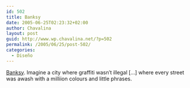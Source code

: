```yaml
---
id: 502
title: Banksy
date: 2005-06-25T02:23:32+02:00
author: Chavalina
layout: post
guid: http://www.wp.chavalina.net/?p=502
permalink: /2005/06/25/post-502/
categories:
  - Diseño
---
```

<a href="http://www.banksy.co.uk" target="_blank">Banksy</a>. Imagine a city where graffiti wasn&prime;t illegal […] where every street was awash with a milliion colours and little phrases.